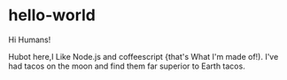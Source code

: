 # hello-world

Hi Humans!

Hubot here,I Like Node.js and coffeescript {that's What I'm made of!).
I've had tacos on the moon and find them far superior to Earth tacos.
